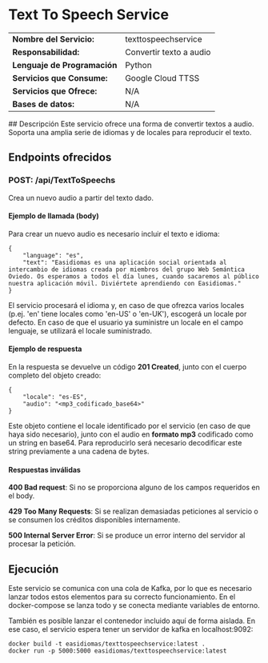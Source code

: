 # Text To Speech Service

|||
|-|-|
|**Nombre del Servicio:**|texttospeechservice|
|**Responsabilidad:**|Convertir texto a audio|
|**Lenguaje de Programación**|Python|
|**Servicios que Consume:**|Google Cloud TTSS|
|**Servicios que Ofrece:**|N/A|
|**Bases de datos:**|N/A|

## Descripción
Este servicio ofrece una forma de convertir textos a audio. Soporta una amplia serie de idiomas y de locales para reproducir el texto.

## Endpoints ofrecidos

### POST: /api/TextToSpeechs
Crea un nuevo audio a partir del texto dado.

#### Ejemplo de llamada (body)
Para crear un nuevo audio es necesario incluir el texto e idioma:
```
{
    "language": "es",
    "text": "Easidiomas es una aplicación social orientada al intercambio de idiomas creada por miembros del grupo Web Semántica Oviedo. Os esperamos a todos el día lunes, cuando sacaremos al público nuestra aplicación móvil. Diviértete aprendiendo con Easidiomas."
}
```
El servicio procesará el idioma y, en caso de que ofrezca varios locales (p.ej. 'en' tiene locales como 'en-US' o 'en-UK'), escogerá un locale por defecto. En caso de que el usuario ya suministre un locale en el campo lenguaje, se utilizará el locale suministrado.

#### Ejemplo de respuesta
En la respuesta se devuelve un código __201 Created__, junto con el cuerpo completo del objeto creado:
```
{
    "locale": "es-ES",
    "audio": "<mp3_codificado_base64>"
}
```
Este objeto contiene el locale identificado por el servicio (en caso de que haya sido necesario), junto con el audio en __formato mp3__ codificado como un string en base64. Para reproducirlo será necesario decodificar este string previamente a una cadena de bytes.

#### Respuestas inválidas
__400 Bad request__: Si no se proporciona alguno de los campos requeridos en el body.

__429 Too Many Requests__: Si se realizan demasiadas peticiones al servicio o se consumen los créditos disponibles internamente.

__500 Internal Server Error__: Si se produce un error interno del servidor al procesar la petición.

## Ejecución
Este servicio se comunica con una cola de Kafka, por lo que es necesario lanzar todos estos elementos para su correcto funcionamiento.
En el docker-compose se lanza todo y se conecta mediante variables de entorno. 

También es posible lanzar el contenedor incluido aquí de forma aislada. En ese caso, el servicio espera tener un servidor de kafka en localhost:9092:
```shell
docker build -t easidiomas/texttospeechservice:latest .
docker run -p 5000:5000 easidiomas/texttospeechservice:latest
```